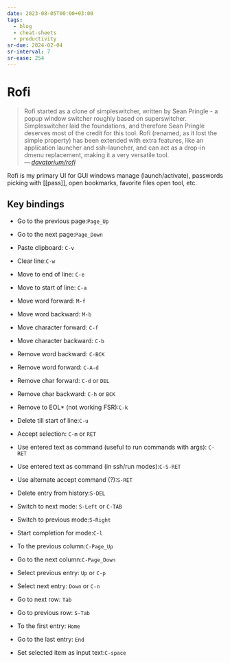 ```yaml
---
date: 2023-08-05T00:00+03:00
tags:
  - blog
  - cheat-sheets
  - productivity
sr-due: 2024-02-04
sr-interval: 7
sr-ease: 254
---
```


# Rofi

> Rofi started as a clone of simpleswitcher, written by Sean Pringle - a popup
> window switcher roughly based on superswitcher. Simpleswitcher laid the
> foundations, and therefore Sean Pringle deserves most of the credit for this
> tool. Rofi (renamed, as it lost the simple property) has been extended with
> extra features, like an application launcher and ssh-launcher, and can act as
> a drop-in dmenu replacement, making it a very versatile tool.\
> — <cite>[davatorium/rofi](https://github.com/davatorium/rofi)</cite>

Rofi is my primary UI for GUI windows manage (launch/activate), passwords
picking with [[pass]], open bookmarks, favorite files open tool, etc.

## Key bindings

- Go to the previous page:<wbr class="f"> `Page_Up`
- Go to the next page:<wbr class="f"> `Page_Down`

- Paste clipboard:<wbr class="f"> `C-v`
- Clear line:`C-w`
- Move to end of line:<wbr class="f"> `C-e`
- Move to start of line:<wbr class="f"> `C-a`
- Move word forward:<wbr class="f"> `M-f`
- Move word backward:<wbr class="f"> `M-b`
- Move character forward:<wbr class="f"> `C-f`
- Move character backward:<wbr class="f"> `C-b` <!--SR:!2024-09-22,1,234-->
- Remove word backward:<wbr class="f"> `C-BCK`
- Remove word forward:<wbr class="f"> `C-A-d`
- Remove char forward:<wbr class="f"> `C-d` or `DEL`
- Remove char backward:<wbr class="f"> `C-h` or `BCK`
- Remove to EOL* (not working FSR):<wbr class="f"> `C-k`
- Delete till start of line:<wbr class="f"> `C-u`
- Accept selection:<wbr class="f"> `C-m` or `RET`
- Use entered text as command (useful to run commands with args):<wbr class="f">
  `C-RET`
- Use entered text as command (in ssh/run modes):<wbr class="f"> `C-S-RET`
- Use alternate accept command (?):<wbr class="f"> `S-RET`
- Delete entry from history:<wbr class="f"> `S-DEL`
- Switch to next mode:<wbr class="f"> `S-Left` or `C-TAB`
- Switch to previous mode:<wbr class="f"> `S-Right`
- Start completion for mode:<wbr class="f"> `C-l`
- To the previous column:<wbr class="f"> `C-Page_Up`
- Go to the next column:<wbr class="f"> `C-Page_Down`
- Select previous entry:<wbr class="f"> `Up` or `C-p`
- Select next entry:<wbr class="f"> `Down` or `C-n`
- Go to next row:<wbr class="f"> `Tab`
- Go to previous row:<wbr class="f"> `S-Tab`
- To the first entry:<wbr class="f"> `Home`
- Go to the last entry:<wbr class="f"> `End`
- Set selected item as input text:<wbr class="f"> `C-space`
